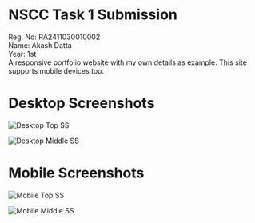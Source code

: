 # NSCC Task 1 Submission

Reg. No: RA2411030010002<br />
Name: Akash Datta<br />
Year: 1st<br />
A responsive portfolio website with my own details as example. This site supports mobile devices too.<br />

# Desktop Screenshots

![Desktop Top SS](https://cdn.discordapp.com/attachments/775944283039203359/1283844288727486484/Screenshot_55.png?ex=66e478ab&is=66e3272b&hm=8390d2b823de95998f410e7976d9aa54976735ac3297502c253e667d75684da4&)<br />

![Desktop Middle SS](https://cdn.discordapp.com/attachments/775944283039203359/1283844348798177390/Screenshot_56.png?ex=66e478b9&is=66e32739&hm=dfbfbbb18ae5e4212bb902d67610463d23c77e0a7d7d993ae6cfe3cb8b763f87&)<br />


# Mobile Screenshots

![Mobile Top SS](https://cdn.discordapp.com/attachments/775944283039203359/1283844221391995046/Screenshot_2024-09-12_230742.png?ex=66e4789b&is=66e3271b&hm=0e34b07ecb642536646256c3ffb5b4f9ec9691b69ada7c9fbf62bebf3a6273a0&)<br />

![Mobile Middle SS](https://cdn.discordapp.com/attachments/775944283039203359/1283844124084273172/image.png?ex=66e47883&is=66e32703&hm=1aa46f5362abc4d2965c915f5722e3217d0499ab0e65157f02f16698ada9f6a9&)<br />
